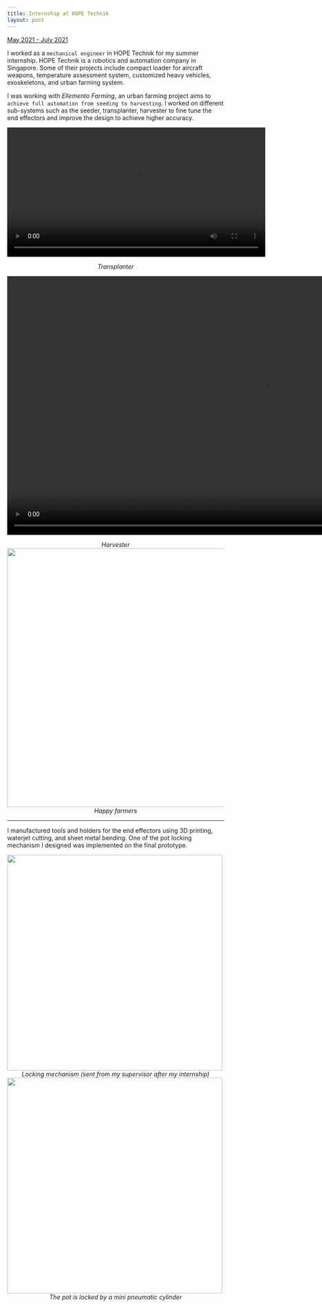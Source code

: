 ```yaml
---
title: Internship at HOPE Technik
layout: post
---
```

<div style="text-align: left"><u>May 2021 - July 2021</u></div>

I worked as a `mechanical engineer` in HOPE Technik for my summer internship. HOPE Technik is a robotics and automation company in Singapore. Some of their projects include compact loader for aircraft weapons, temperature assessment system, customized heavy vehicles, exoskeletons, and urban farming system.

I was working with <em>Ellemento Farming</em>, an urban farming project aims to `achieve full automation from seeding to harvesting`. I worked on different sub-systems such as the seeder, transplanter, harvester to fine tune the end effectors and improve the design to achieve higher accuracy. 

<p align="center"><video height="300" controls>
  <source type="video/mov" src="http://centiLinda.github.io/portfolio/assets/images/hope_transplant.mov">
</video></p>
<div style="text-align: center"><em>Transplanter</em></div>

<p align="center"><video height="600" controls>
  <source type="video/mov" src="http://centiLinda.github.io/portfolio/assets/images/hope_cut.mov">
</video></p>
<div style="text-align: center"><em>Harvester</em></div>

<img src="http://centiLinda.github.io/portfolio/assets/images/hope_farmer.jpg" width="600"/>
<div style="text-align: center"><em>Happy farmers</em></div>

---

I manufactured tools and holders for the end effectors using 3D printing, waterjet cutting, and sheet metal bending. One of the pot locking mechanism I designed was implemented on the final prototype.

<img src="http://centiLinda.github.io/portfolio/assets/images/hope_demo.gif" width="500"/>
<div style="text-align: center"><em>Locking mechanism (sent from my supervisor after my internship)</em></div>
<img src="http://centiLinda.github.io/portfolio/assets/images/hope_pot.gif" width="500"/>
<div style="text-align: center"><em>The pot is locked by a mini pneumatic cylinder</em></div>